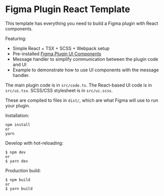 # Figma Plugin React Template

This template has everything you need to build a Figma plugin with React components.

Featuring:

- Simple React + TSX + SCSS + Webpack setup
- Pre-installed [Figma Plugin UI Components](https://alexandrtovmach.github.io/react-figma-plugin-ds/)
- Message handler to simplify communication between the plugin code and UI
- Example to demonstrate how to use UI components with the message handler.

The main plugin code is in `src/code.ts`. The React-based UI code is in `src/ui.tsx`. SCSS/CSS stylesheet is in `src/ui.scss`.

These are compiled to files in `dist/`, which are what Figma will use to run
your plugin.

Installation:

```
npm install
or
yarn
```

Develop with hot-reloading:

```
$ npm dev
or
$ yarn dev
```

Production build:

```
$ npm build
or
$ yarn build
```
